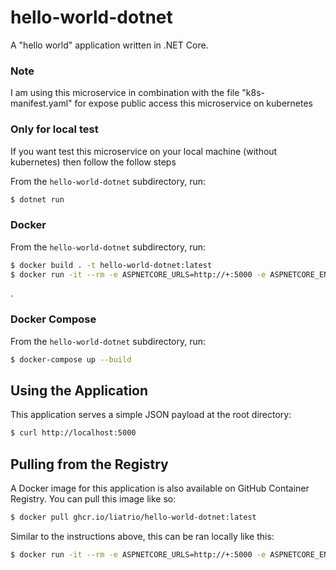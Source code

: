 # hello-world-dotnet
A "hello world" application written in .NET Core.


### Note
I am using this microservice in combination with the file "k8s-manifest.yaml" for expose public access this microservice on kubernetes


### Only for local test
If you want test this microservice on your local machine (without kubernetes) then follow the follow steps

From the `hello-world-dotnet` subdirectory, run:

```bash
$ dotnet run
```

### Docker

From the `hello-world-dotnet` subdirectory, run:

```bash
$ docker build . -t hello-world-dotnet:latest
$ docker run -it --rm -e ASPNETCORE_URLS=http://+:5000 -e ASPNETCORE_ENVIRONMENT=Development -p 5000:5000 hello-world-dotnet:latest
```
.
### Docker Compose

From the `hello-world-dotnet` subdirectory, run:

```bash
$ docker-compose up --build
```

## Using the Application

This application serves a simple JSON payload at the root directory:

```bash
$ curl http://localhost:5000
```

## Pulling from the Registry

A Docker image for this application is also available on GitHub Container Registry. You can pull this image like so:

```bash
$ docker pull ghcr.io/liatrio/hello-world-dotnet:latest
```

Similar to the instructions above, this can be ran locally like this:

```bash
$ docker run -it --rm -e ASPNETCORE_URLS=http://+:5000 -e ASPNETCORE_ENVIRONMENT=Development -p 5000:5000 ghcr.io/liatrio/hello-world-dotnet:latest
```
